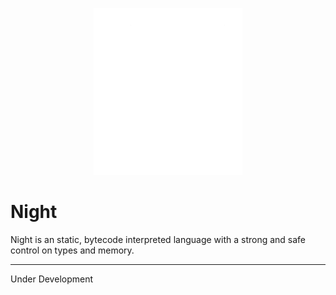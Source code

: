 <p align="center">
  <img src="https://github.com/DynamicSquid/night/blob/master/docs/media/night-logo-black.png"/>
</p>

# Night

Night is an static, bytecode interpreted language with a strong and safe control on types and memory.

---

Under Development
